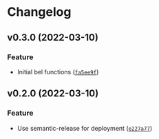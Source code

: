 # Changelog

<!--next-version-placeholder-->

## v0.3.0 (2022-03-10)
### Feature
* Initial bel functions ([`fa5ee9f`](https://github.com/shawwn/paulg/commit/fa5ee9ffc31ca87203fa79d097fefe8ecdb43345))

## v0.2.0 (2022-03-10)
### Feature
* Use semantic-release for deployment ([`e227a77`](https://github.com/shawwn/paulg/commit/e227a777b0c5b227d64008b9bbb3bb466362442c))

